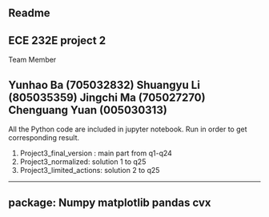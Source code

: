 Readme
------
ECE 232E project 2
------

Team Member

Yunhao Ba (705032832)
Shuangyu Li (805035359)
Jingchi Ma (705027270)
Chenguang Yuan (005030313)
------
All the Python code are included in jupyter notebook. 
Run in order to get corresponding result.

1. Project3_final_version : main part from q1-q24
2. Project3_normalized: solution 1 to q25
3. Project3_limited_actions: solution 2 to q25
------
package:
Numpy
matplotlib
pandas
cvx
-----
